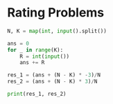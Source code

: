 # Rating Problems

```python
N, K = map(int, input().split())

ans = 0
for _ in range(K):
    R = int(input())
    ans += R

res_1 = (ans + (N - K) * -3)/N
res_2 = (ans + (N - K) * 3)/N

print(res_1, res_2)
```
